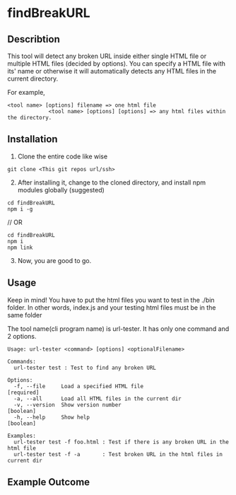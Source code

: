 # findBreakURL

## Describtion
This tool will detect any broken URL inside either single HTML file or multiple HTML files (decided by options). 
You can specify a HTML file with its' name or otherwise it will automatically detects any HTML files in the current directory.

For example, 
```
<tool name> [options] filename => one html file
             <tool name> [options] [options] => any html files within the directory.
```

## Installation
1. Clone the entire code like wise 
```
git clone <This git repos url/ssh>
```
2. After installing it, change to the cloned directory, and install npm modules globally (suggested)
```
cd findBreakURL
npm i -g
```
// OR
```
cd findBreakURL
npm i 
npm link
```
3. Now, you are good to go.
               
## Usage
Keep in mind! You have to put the html files you want to test in the ./bin folder.
In other words, index.js and your testing html files must be in the same folder

The tool name(cli program name) is url-tester.
It has only one command and 2 options.
```
Usage: url-tester <command> [options] <optionalFilename>

Commands:
  url-tester test : Test to find any broken URL

Options: 
  -f, --file     Load a specified HTML file                           [required]
  -a, --all      Load all HTML files in the current dir
  -v, --version  Show version number                                   [boolean]
  -h, --help     Show help                                             [boolean]

Examples:
  url-tester test -f foo.html : Test if there is any broken URL in the html file
  url-tester test -f -a       : Test broken URL in the html files in current dir
```
## Example Outcome

